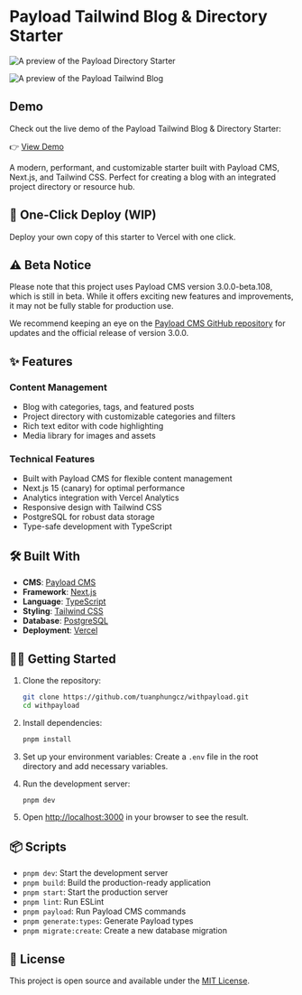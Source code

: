 # Payload Tailwind Blog & Directory Starter

![A preview of the Payload Directory Starter](https://raw.githubusercontent.com/tuanphungcz/withpayload/refs/heads/main/public/media/withpayload-projects.jpg)

![A preview of the Payload Tailwind Blog](https://raw.githubusercontent.com/tuanphungcz/withpayload/refs/heads/main/public/media/withpayload-blog.jpg)

## Demo

Check out the live demo of the Payload Tailwind Blog & Directory Starter:

👉 [View Demo](https://withpayload.com)

A modern, performant, and customizable starter built with Payload CMS, Next.js, and Tailwind CSS. Perfect for creating a blog with an integrated project directory or resource hub.

## 🚀 One-Click Deploy (WIP)

Deploy your own copy of this starter to Vercel with one click.


## ⚠️ Beta Notice

Please note that this project uses Payload CMS version 3.0.0-beta.108, which is still in beta. While it offers exciting new features and improvements, it may not be fully stable for production use.

We recommend keeping an eye on the [Payload CMS GitHub repository](https://github.com/payloadcms/payload) for updates and the official release of version 3.0.0.

## ✨ Features

### Content Management
- Blog with categories, tags, and featured posts
- Project directory with customizable categories and filters
- Rich text editor with code highlighting
- Media library for images and assets

### Technical Features
- Built with Payload CMS for flexible content management
- Next.js 15 (canary) for optimal performance
- Analytics integration with Vercel Analytics
- Responsive design with Tailwind CSS
- PostgreSQL for robust data storage
- Type-safe development with TypeScript

## 🛠 Built With

- **CMS**: [Payload CMS](https://payloadcms.com/)
- **Framework**: [Next.js](https://nextjs.org/)
- **Language**: [TypeScript](https://www.typescriptlang.org/)
- **Styling**: [Tailwind CSS](https://tailwindcss.com/)
- **Database**: [PostgreSQL](https://www.postgresql.org/)
- **Deployment**: [Vercel](https://vercel.com)

## 🏃‍♂️ Getting Started

1. Clone the repository:

   ```bash
   git clone https://github.com/tuanphungcz/withpayload.git
   cd withpayload
   ```

2. Install dependencies:

   ```bash
   pnpm install
   ```

3. Set up your environment variables:
   Create a `.env` file in the root directory and add necessary variables.

4. Run the development server:

   ```bash
   pnpm dev
   ```

5. Open [http://localhost:3000](http://localhost:3000) in your browser to see the result.

## 📦 Scripts

- `pnpm dev`: Start the development server
- `pnpm build`: Build the production-ready application
- `pnpm start`: Start the production server
- `pnpm lint`: Run ESLint
- `pnpm payload`: Run Payload CMS commands
- `pnpm generate:types`: Generate Payload types
- `pnpm migrate:create`: Create a new database migration

## 📝 License

This project is open source and available under the [MIT License](LICENSE).
